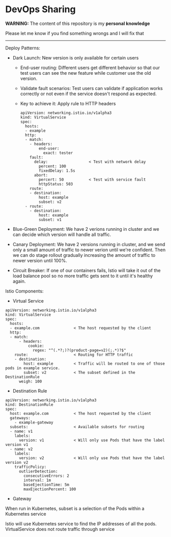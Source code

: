 # DevOps Sharing

**WARNING:** The content of this repository is my **personal knowledge**

Please let me know if you find something wrongs and I will fix that

---

Deploy Patterns:

* Dark Launch: New version is only available for certain users

  * End-user routing: Different users get different behavior so that our test users can see the new feature while customer use the old version.

  * Validate fault scenarios: Test users can validate if application works correctly or not even if the service doesn't respond as expected.

  * Key to achieve it: Apply rule to HTTP headers

    ```
    apiVersion: networking.istio.io/v1alpha3
    kind: VirtualService
    spec:
      hosts:
      - example               
      http:
      - match: 
        - headers:
            end-user:
              exact: tester
        fault:                  
          delay:                  < Test with network delay
            percent: 100
            fixedDelay: 1.5s
          abort:
            percert: 50           < Test with service fault 
            httpStatus: 503
        route:                    
        - destination: 
            host: example         
            subset: v2            
      - route:
        - destination: 
            host: example        
            subset: v1               

    ``` 

* Blue-Green Deployment: We have 2 verions running in cluster and we can decide which version will handle all traffic.

* Canary Deployment: We have 2 versions running in cluster, and we send only a small amount of traffic to newer verion until we're confident. Then we can do stage rollout gradually increasing the amount of traffic to newer version until 100%.

* Circuit Breaker: If one of our containers fails, Istio will take it out of the load balance pool so no more traffic gets sent to it until it's healthy again.

Istio Components:

* Virtual Service

```
apiVersion: networking.istio.io/v1alpha3
kind: VirtualService
spec:
  hosts:
  - example.com               < The host requested by the client
  http:
  - match:
      - headers: 
          cookie:
            regex: "^(.*?;)?(product-page=v2)(;.*)?$"
    route:                    < Routing for HTTP traffic
    - destination: 
        host: example         < Traffic will be routed to one of those pods in example service.
        subset: v2            < The subset defined in the DestinationRule
      weigh: 100
```

* Destination Rule

```
apiVersion: networking.istio.io/v1alpha3
kind: DestinationRule
spec:
  host: example.com           < The host requested by the client
  gateways:
    - example-gateway
  subsets:                    < Available subsets for routing
  - name: v1
    labels: 
      version: v1             < Will only use Pods that have the label version v1
  - name: v2
    labels: 
      version: v2             < Will only use Pods that have the label version v2
    trafficPolicy:
      outlierDetection:
        consecutiveErrors: 2
        interval: 1m
        baseEjectionTime: 5m
        maxEjectionPercent: 100
```

* Gateway 

When run in Kubernetes, subset is a selection of the Pods within a Kubernetes service

Istio will use Kubernetes service to find the IP addresses of all the pods. VirtualService does not route traffic through service 